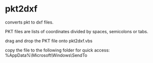 # pkt2dxf
converts pkt to dxf files.

PKT files are lists of coordinates divided by spaces, semicolons or tabs.

drag and drop the PKT file onto pkt2dxf.vbs

copy the file to the following folder for quick access: 
%AppData%\Microsoft\Windows\SendTo
